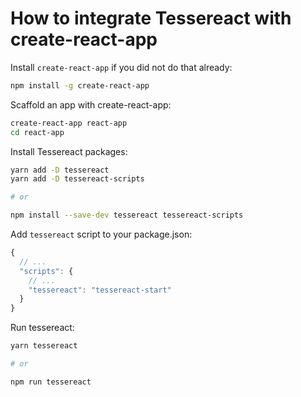 # How to integrate Tessereact with create-react-app

Install `create-react-app` if you did not do that already:

```sh
npm install -g create-react-app
```

Scaffold an app with create-react-app:

```sh
create-react-app react-app
cd react-app
```

Install Tessereact packages:

```sh
yarn add -D tessereact
yarn add -D tessereact-scripts

# or

npm install --save-dev tessereact tessereact-scripts
```

Add `tessereact` script to your package.json:

```js
{
  // ...
  "scripts": {
    // ...
    "tessereact": "tessereact-start"
  }
}
```

Run tessereact:

```sh
yarn tessereact

# or

npm run tessereact
```
